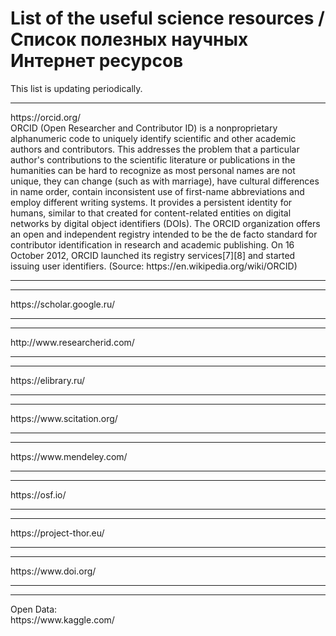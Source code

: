 # List of the useful science resources / Список полезных научных Интернет ресурсов

This list is updating periodically. 

<hr>
https://orcid.org/ <br>
ORCID (Open Researcher and Contributor ID) is a nonproprietary alphanumeric code to uniquely identify scientific and other academic authors and contributors. This addresses the problem that a particular author's contributions to the scientific literature or publications in the humanities can be hard to recognize as most personal names are not unique, they can change (such as with marriage), have cultural differences in name order, contain inconsistent use of first-name abbreviations and employ different writing systems. It provides a persistent identity for humans, similar to that created for content-related entities on digital networks by digital object identifiers (DOIs).
The ORCID organization offers an open and independent registry intended to be the de facto standard for contributor identification in research and academic publishing. On 16 October 2012, ORCID launched its registry services[7][8] and started issuing user identifiers. (Source: https://en.wikipedia.org/wiki/ORCID)
<hr>

<hr>
https://scholar.google.ru/
<hr>
<hr>
http://www.researcherid.com/
<hr>
<hr>
https://elibrary.ru/
<hr>
<hr>
https://www.scitation.org/
<hr>
<hr>
https://www.mendeley.com/
<hr>
<hr>
https://osf.io/
<hr>
<hr>
https://project-thor.eu/
<hr>
<hr>
https://www.doi.org/
<hr>
<hr>
Open Data:<br>
https://www.kaggle.com/
